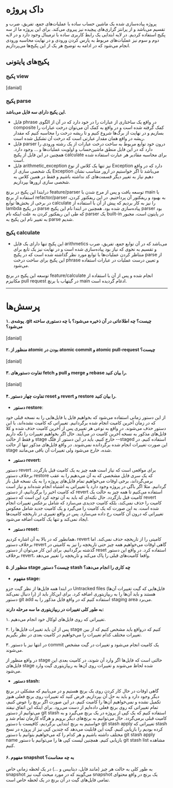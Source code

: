 
# داک پروژه 

پروژه پیاده‌سازی شده یک ماشین حساب ساده با عملیات‌های جمع، تفریق، ضرب و تقسیم می‌باشد و از پرانتز گزاری‌های پیچیده نیز پیروی می‌کند. برای این پروژه ما از سه پکیج استفاده کردیم. در لایه ابتدایی یک رابط کاربری ساده با ترمینال وجود دارد و در لایه دوم و سوم نیز عملیات‌های مربوط به پارس کردن ورودی و در نهایت محاسبه ورودی انجام می‌شود که در ادامه به توضیح هر یک از این پکیج‌ها می‌پردازیم.

## پکیج‌های پایتونی 

### پکیج view 
[danial]


### پکیج parse 

**این پکیج دارای سه فایل می‌باشد.**

- فایل phrase در واقع یک ساختاری از عبارات را در خود دارد که در آن از الگوی composite کمک گرفته شده است و در واقع به کمک آن می‌توان درخت عبارات را بسازیم و در نهایت از برگ‌ها شروع کنیم و تا ریشه‌ درخت را محاسبه کنیم که مقدار ریشه در واقع همان مقدار عبارتی است که درخت آن تشکیل شده است.
- فایل parser  درون خود توابع مربوط به ساخت درخت عبارات از یک رشته ورودی را دارد که در این فایل منطق ماشین‌حساب و اولویت عملیات‌ها و ... وجود دارد. همچنین در این فایل از پکیج calculate برای محاسبه مقادیر هر عبارت استفاده شده است.
- فایل arithmetic_exception نیز تنها یک کلاس از نوع Exception دارد که در واقع یک شخصی سازی از Exception می‌باشد تا اگر خواستیم در ارور متناسب نشان دهیم نیاز به تغییر دیگر قسمت‌های کد نداشته باشیم و فقط در همین کلاس به شخصی سازی ارور‌ها بپردازیم.

درابتدا این پکیج در برنچ feature/parser توسعه یافت و پس از مرج شدن با main با استفاده از برنچ refactor/parser به بهبود و ریفکتور آن پرداختیم. در این ریفکتور کردن، در برخی از بخش‌ها توابع calculate را نیز به کار بردیم که پیش از آن با استفاده از lambda در پکیج parse پیاده‌سازی شده بود. همچنین در ابتدا نام این پکیج parser  بود که طی این ریفکتور کردن به علت اینکه نام parser یک built-in در پایتون است، مجبور به تغییر نام این پکیج به parse شدیم.

### پکیج calculate 
- این پکیج تنها دارای یک فایل arithmetics می‌باشد که در آن توابع جمع، تفریق، ضرب و تقسیم به نحوی که نیاز بود پیاده‌سازی شده است و در نهایت نیز یک تابع برای منتاظر کردن عملیات‌ها با توابع مورد نظر گذاشته شده است که در پکیج parse از این پکیج برای ساخت درخت phrase و تعیین درست عملیات در عبارات استفاده می‌شود.

توسعه این پکیج در برنچ feature/calculate انجام شده و پس از آن با استفاده از مکانیزم pull request در گیتهاب با برنچ main ادغام گردیده است.

---

#           پرسش‌ها  
#### ۱. پوشه‌ی .git چیست؟ چه اطلاعاتی در آن ذخیره می‌شود؟ با چه دستوری ساخته می‌شود؟ 

[danial]


#### ۲. منظور از atomic بودن در atomic commit و atomic pull-request چیست؟ 

[danial]

####    ۳. تفاوت دستورهای fetch و pull و merge و rebase را بیان کنید. 

[danial]
#### ۴. تفاوت چهار دستور reset و revert و restore را بیان کنید.
- **دستور restore**:

از این دستور زمانی استفاده می‌شود که بخواهیم فایل یا فایل‌هایی را به نسخه قبلی خود که در زمان آخرین کامیت انجام شده برگردانیم. تغییراتی که کامیت نشده‌اند، با این دستور حذف می‌شوند. در واقع به نوعی هر تغییری پس از آخرین کامیت حذف شده و کلا فایل‌های مذکور به نسخه آخرین کامیت در می‌آیند.
حال اگر بخواهیم تغییرات را نگه داریم و فقط از حالت stage خارج کنیم، باید در این دستور از فلگ --staged استفاده کنیم. در این صورت تغییرات انجام شده برگردانده نمی‌شوند. در واقع فایل‌های مذکور تنها از حالت stage شده، خارج می‌شود ولی تغییرات آن باقی می‌مانند.

- **دستور revert:**

دستور revert برای مواقعی است که نیاز است همه چیز به یک کامیت قبل بازگردد.
برخلاف دستور restore  که یک سری فایل مشخصی که به‌ آن می‌دهیم را به عقب بر‌می‌گرداند، برخی اوقات می‌‌خواهیم تمام فایل‌های پروژه را به یک نسخه قبل باز گردانیم.
مثلا اگر باگی در پروژه وجود دارد یا تغییراتی به اشتباه انجام شده‌اند و نیاز است که کامیت اخیر را برگردانیم، از دستور revert استفاده‌ می‌کنیم تا همه چیز به حالت یک کامیت قبل بازگردد. حال نکته‌ای که باید به آن توجه کرد این است که دستور revert کامیت را حذف نمی‌کند، بلکه کامیت جدیدی می‌سازد که شامل برعکس تغییرات انجام شده است. به این صورت که یک کامیت را می‌گیرد و یک کامیت جدید شامل معکوس تغییراتی که درون آن کامیت رخ داده می‌سازد. پس در واقع تغییری در تاریخچه کامیت‌ها ایجاد نمی‌کند و تنها یک کامیت اضافه می‌شود.

- **دستور reset:**

همانطور که در بالا به آن اشاره کردیم، revert  کامیتی را از تاریخچه حذف نمی‌کند. اما
برخلاف دستور revert گاهی اوقات می‌خواهیم همه چیز حتی تاریخچه را نیز به کامیتی در گذشته برگردانیم. برای این کار می‌توان از دستور reset استفاده کرد. در واقع این دستور برخلاف revert، واقعا کامیت‌های قبلی را پاک می‌کند و تاریخچه را تغییر می‌دهد.

#### ۵. منظور از stage چیست؟ دستور stash چه کاری را انجام می‌دهد؟ 

- **مفهوم stage:** 

در ابتدا همه فایل‌ها از نظر گیت جزو Untracked files (فایل‌هایی که گیت تغییرات آن‌ها را دنبال نمی‌کند) هستند و باید آن‌ها را به ریپازیتوری اضافه کرد.
برای این‌کار باید از دستور git add استفاده کنیم که در واقع فایل مذکور را به staging area می‌برد.

**به طور کلی تغییرات در ریپازیتوری ما سه مرحله دارند:**

۱. تغییراتی که روی فایل‌های لوکال خود انجام می‌دهیم.

۲. پس از آن باید تغییرات فایل‌ها را stage کنیم که درواقع باید مشخص ‌کنیم که از بین تغییرات مختلف کدام تغییرات را می‌خواهیم در کامیت بعدی در نظر بگیریم.

۳. در انتها نیز با دستور commit یک کامیت انجام می‌شود و تغییرات در گیت مشخص می‌شوند.

در واقع منظور از stage حالتی است که فایل‌ها اگر وارد آن شوند، در کامیت بعدی این فایل‌های stage شده لحاظ می‌شوند و تغییرات روی آن‌ها به ریپازیتوری گیت وارد می‌شود.

- **دستور stash:**

گاهی اوقات در حال کار کردن روی یک برنچ هستیم و در می‌یابیم که مشکلی در برنچ دیگر وجود دارد و باید به حل آن بپردازیم. فرض کنید که تغییرات روی برنچ فعلی هنوز تکمیل نشده و نمی‌خواهیم آن‌ها را کامیت کنیم. در این صورت اگر برنچ را عوض کنیم، تمام تغییراتی که روی برنچ فعلی داده‌ایم از دست می‌رود.
برای اینکه این اتفاق نیفتد می‌توانیم از دستور git stash استفاده کنیم که یک کپی از پروژه در یک برنچ می‌گیرد و به کامیت قبلی بر‌می‌گردد. حال می‌توانیم به برنچ‌های دیگر برویم و هرگاه کارمان تمام شد و خواستیم به برنچ ابتدایی برگردیم، کافیست با دستور git stash apply تغییراتی که stash کرده بودیم را بازیابی کنیم. گیت این قابلیت می‌دهد که چندین کپی نیز از پروژه در نسخ مختلف داشته باشیم و هر کدام را که می‌خواهیم بتوانیم با دستور git stash apply name 
بازیابی کنیم. همچنین لیست کپی ها را می‌توانیم با دستور git stash list مشاهده کنیم.

#### ۶. مفهوم snapshot به چه معناست؟ 

به طور کلی به حالت هر چیز (مانند فایل، دیتابیس و ...) در یک لحظه زمانی خاص snapshot می‌گویند که در مورد مبحث گیت نیز snapshot یک برنچ در واقع محتوای تمامی فایل‌های گیت در آن برنچ در یک لحظه خاص است.
